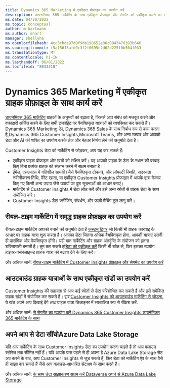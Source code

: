 ```yaml
---
title: Dynamics 365 Marketing में एकीकृत प्रोफ़ाइल का उपयोग करें
description: डायनामिक्स 365 मार्केटिंग के साथ एकीकृत प्रोफ़ाइल और सेगमेंट को एकीकृत करने का तरीका जानें।
ms.date: 04/20/2022
ms.topic: conceptual
author: m-hartmann
ms.author: mhart
manager: shellyha
ms.openlocfilehash: 4cc3cbde97d0f9da198652e86c0843476393b646
ms.sourcegitcommit: f5af5613afd9c3f2f0695e2d62d225f0b504f033
ms.translationtype: MT
ms.contentlocale: hi-IN
ms.lasthandoff: 06/01/2022
ms.locfileid: "8833310"
---
```

# <a name="work-with-unified-customer-profiles-in-dynamics-365-marketing"></a>Dynamics 365 Marketing में एकीकृत ग्राहक प्रोफ़ाइल के साथ कार्य करें

[डायनेमिक्स 365 मार्केटिंग](/dynamics365/marketing/overview) ग्राहकों के अनुभवों को बढ़ाता है, जिससे आप संबंध को मजबूत करने और वफादारी अर्जित करने के लिए सभी टचपॉइंट पर वैयक्तिकृत यात्राओं को व्यवस्थित कर सकते हैं। Dynamics 365 Marketing ऐप, Dynamics 365 Sales के साथ निर्बाध रूप से काम करता है,Dynamics 365 Customer Insights,Microsoft Teams, और अन्य उत्पाद और आपको डेटा और AI की शक्ति का उपयोग करके तेज़ और बेहतर निर्णय लेने की अनुमति देता है।

Customer Insights डेटा को मार्केटिंग से जोड़कर, आप यह कर सकते हैं:

- एकीकृत ग्राहक प्रोफाइल और खंडों को लक्षित करें। यह आपको ग्राहक के डेटा के स्थान की परवाह किए बिना प्रत्येक ग्राहक को संलग्न करने में सक्षम बनाता है।
- ईमेल, एसएमएस में गतिशील सामग्री (जैसे वैयक्तिकृत टोकन), और लॉयल्टी स्थिति, सदस्यता नवीनीकरण तिथि, पैरेंट खाता, या एकीकृत Customer Insights प्रोफ़ाइल में आपके द्वारा कैप्चर किए गए किसी अन्य उपाय जैसे उपायों पर पुश सूचनाओं को आधार बनाएं।
- मार्केटिंग से Customer Insights में डेटा लोड करें और इसे अन्य स्रोतों से ग्राहक डेटा के साथ संयोजित करें।
- Customer Insights डेटा क्लींजिंग, संवर्धन, और फ़ज़ी मैचिंग टूल लागू करें।

## <a name="use-rich-customer-profiles-in-real-time-marketing"></a>रीयल-टाइम मार्केटिंग में समृद्ध ग्राहक प्रोफ़ाइल का उपयोग करें

रीयल-टाइम मार्केटिंग आपको बनाने की अनुमति देता है [कस्टम ट्रिगर](/dynamics365/marketing/real-time-marketing-custom-triggers) जो किसी भी ग्राहक कार्रवाई के आधार पर ग्राहक यात्रा शुरू करता है। आपका डेटा जितना अधिक वैयक्तिकृत होगा, आपकी यात्राएं उतनी ही प्रासंगिक और वैयक्तिकृत होंगी। यही बात मार्केटिंग और ग्राहक अंतर्दृष्टि के संयोजन को इतना शक्तिशाली बनाती है। तुम कर सकते हो[डेटा को एकीकृत करें](data-unification.md) किसी भी स्रोत से, फिर इसका उपयोग हाइपर-पर्सनलाइज्ड ग्राहक यात्रा को बढ़ावा देने के लिए करें।

और अधिक जानें: [रीयल-टाइम मार्केटिंग में Customer Insights प्रोफ़ाइल और सेगमेंट का उपयोग करें](/dynamics365/marketing/real-time-marketing-ci-profile)

## <a name="use-unified-segments-with-outbound-customer-journeys"></a>आउटबाउंड ग्राहक यात्राओं के साथ एकीकृत खंडों का उपयोग करें

Customer Insights की सहायता से आप कई स्रोतों से डेटा परिशोधित कर सकते हैं और इसे समेकित ग्राहक खंडों में संयोजित कर सकते हैं। द्वारा[Customer Insights को आउटबाउंड मार्केटिंग से जोड़ना](export-dynamics365-marketing.md), ये खंड अपने आप दिखाई देंगे *तथा* ग्राहक यात्रा डिज़ाइनर में स्वचालित रूप से रीफ़्रेश करें.

और अधिक जानें: [से सेगमेंट का उपयोग करें Dynamics 365 Customer Insights डायनेमिक्स 365 मार्केटिंग के साथ](/dynamics365/marketing/customer-insights-segments)

## <a name="pull-data-from-your-own-azure-data-lake-storage"></a>अपने आप से डेटा खींचोAzure Data Lake Storage

यदि आप मार्केटिंग के साथ Customer Insights डेटा का उपयोग करना चाहते हैं तो आप क्लाउड स्टोरेज तक सीमित नहीं हैं। यदि आपके पास पहले से ही अपना है Azure Data Lake Storage सेट अप करने के बाद, आप Customer Insights से जुड़ सकते हैं, फिर डेटा को मार्केटिंग ऐप के साथ वैसे ही साझा कर सकते हैं जैसे आप क्लाउड-आधारित सेटअप के साथ करते हैं।

और अधिक जानें: [के साथ डेटा साझाकरण सक्षम करें Dataverse अपने से Azure Data Lake Storage](customer-insights-dataverse.md#enable-data-sharing-with-dataverse-from-your-own-azure-data-lake-storage-preview)
